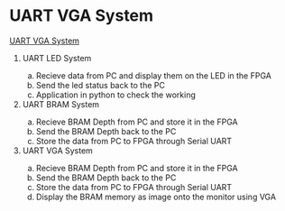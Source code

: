 # UART VGA System

[UART VGA System](https://narendiran1996.github.io/project-blogs/jekyll/update/2021/07/21/uart-fpga-vga.html)

<ol>
<li>UART LED System</li>
<ol type='a'>
<li>Recieve data from PC and display them on the LED in the FPGA</li>
<li>Send the led status back to the PC</li>
<li>Application in python to check the working</li>
</ol>

<li>UART BRAM System</li>
<ol type='a'>
<li>Recieve BRAM Depth from PC and store it in the FPGA</li>
<li>Send the BRAM Depth back to the PC</li>
<li>Store the data from PC to FPGA through Serial UART</li>
</ol>


<li>UART VGA System</li>
<ol type='a'>
<li>Recieve BRAM Depth from PC and store it in the FPGA</li>
<li>Send the BRAM Depth back to the PC</li>
<li>Store the data from PC to FPGA through Serial UART</li>
<li>Display the BRAM memory as image onto the monitor using VGA</li>
</ol>
</ol>
